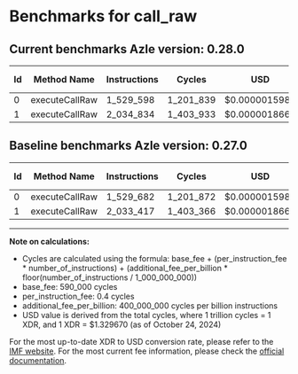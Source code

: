 # Benchmarks for call_raw

## Current benchmarks Azle version: 0.28.0

| Id  | Method Name    | Instructions | Cycles    | USD           | USD/Million Calls | Change                          |
| --- | -------------- | ------------ | --------- | ------------- | ----------------- | ------------------------------- |
| 0   | executeCallRaw | 1_529_598    | 1_201_839 | $0.0000015980 | $1.59             | <font color="green">-84</font>  |
| 1   | executeCallRaw | 2_034_834    | 1_403_933 | $0.0000018668 | $1.86             | <font color="red">+1_417</font> |

## Baseline benchmarks Azle version: 0.27.0

| Id  | Method Name    | Instructions | Cycles    | USD           | USD/Million Calls |
| --- | -------------- | ------------ | --------- | ------------- | ----------------- |
| 0   | executeCallRaw | 1_529_682    | 1_201_872 | $0.0000015981 | $1.59             |
| 1   | executeCallRaw | 2_033_417    | 1_403_366 | $0.0000018660 | $1.86             |

---

**Note on calculations:**

- Cycles are calculated using the formula: base_fee + (per_instruction_fee \* number_of_instructions) + (additional_fee_per_billion \* floor(number_of_instructions / 1_000_000_000))
- base_fee: 590_000 cycles
- per_instruction_fee: 0.4 cycles
- additional_fee_per_billion: 400_000_000 cycles per billion instructions
- USD value is derived from the total cycles, where 1 trillion cycles = 1 XDR, and 1 XDR = $1.329670 (as of October 24, 2024)

For the most up-to-date XDR to USD conversion rate, please refer to the [IMF website](https://www.imf.org/external/np/fin/data/rms_sdrv.aspx).
For the most current fee information, please check the [official documentation](https://internetcomputer.org/docs/current/developer-docs/gas-cost#execution).
